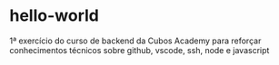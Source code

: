 # hello-world

1ª exercício do curso de backend da Cubos Academy para reforçar conhecimentos técnicos sobre github, vscode, ssh, node e javascript